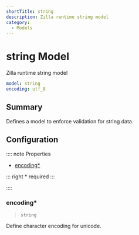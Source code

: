 ```yaml
---
shortTitle: string
description: Zilla runtime string model
category:
  - Models
---
```


# string Model

Zilla runtime string model

```yaml {1}
model: string
encoding: utf_8
```

## Summary

Defines a model to enforce validation for string data.

## Configuration

:::: note Properties

- [encoding\*](#encoding)

::: right
\* required
:::

::::

### encoding\*

> `string`

Define character encoding for unicode.
